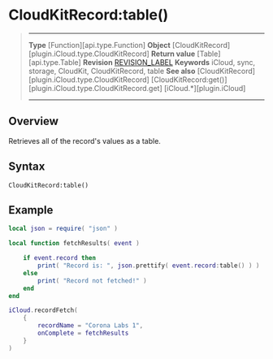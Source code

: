 # CloudKitRecord:table()

> --------------------- ------------------------------------------------------------------------------------------
> __Type__              [Function][api.type.Function]
> __Object__            [CloudKitRecord][plugin.iCloud.type.CloudKitRecord]
> __Return value__      [Table][api.type.Table]
> __Revision__          [REVISION_LABEL](REVISION_URL)
> __Keywords__          iCloud, sync, storage, CloudKit, CloudKitRecord, table
> __See also__          [CloudKitRecord][plugin.iCloud.type.CloudKitRecord]
>                       [CloudKitRecord:get()][plugin.iCloud.type.CloudKitRecord.get]
>						[iCloud.*][plugin.iCloud]
> --------------------- ------------------------------------------------------------------------------------------


## Overview

Retrieves all of the record's values as a table.


## Syntax

	CloudKitRecord:table()


## Example

``````lua
local json = require( "json" )

local function fetchResults( event )

	if event.record then
		print( "Record is: ", json.prettify( event.record:table() ) )
    else
		print( "Record not fetched!" )
    end
end

iCloud.recordFetch(
	{
		recordName = "Corona Labs 1",
		onComplete = fetchResults
	}
)
``````
